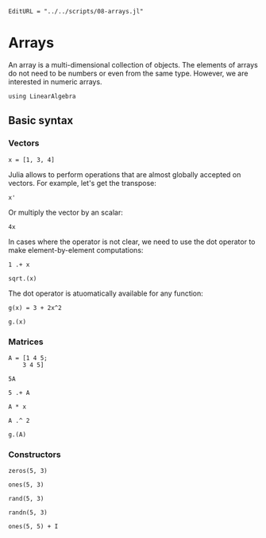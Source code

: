 ```@meta
EditURL = "../../scripts/08-arrays.jl"
```

# Arrays

An array is a multi-dimensional collection of objects. The elements of arrays do not
need to be numbers or even from the same type. However, we are interested in numeric
arrays.

````@example 08-arrays
using LinearAlgebra
````

## Basic syntax

### Vectors

````@example 08-arrays
x = [1, 3, 4]
````

Julia allows to perform operations that are almost globally accepted on vectors. For
example, let's get the transpose:

````@example 08-arrays
x'
````

Or multiply the vector by an scalar:

````@example 08-arrays
4x
````

In cases where the operator is not clear, we need to use the dot operator to make
element-by-element computations:

````@example 08-arrays
1 .+ x
````

````@example 08-arrays
sqrt.(x)
````

The dot operator is atuomatically available for any function:

````@example 08-arrays
g(x) = 3 + 2x^2
````

````@example 08-arrays
g.(x)
````

### Matrices

````@example 08-arrays
A = [1 4 5;
    3 4 5]
````

````@example 08-arrays
5A
````

````@example 08-arrays
5 .+ A
````

````@example 08-arrays
A * x
````

````@example 08-arrays
A .^ 2
````

````@example 08-arrays
g.(A)
````

### Constructors

````@example 08-arrays
zeros(5, 3)
````

````@example 08-arrays
ones(5, 3)
````

````@example 08-arrays
rand(5, 3)
````

````@example 08-arrays
randn(5, 3)
````

````@example 08-arrays
ones(5, 5) + I
````

